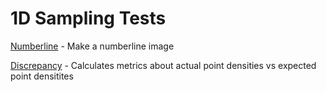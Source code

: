 # 1D Sampling Tests

[Numberline](numberline/numberline.md) - Make a numberline image

[Discrepancy](discrepancy/discrepancy.md) - Calculates metrics about actual point densities vs expected point densitites
